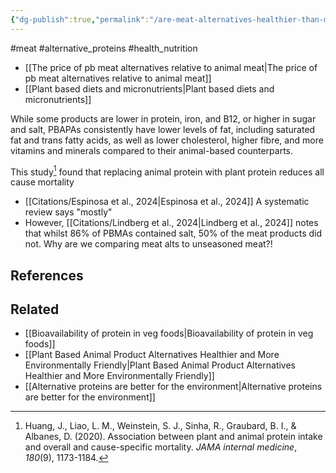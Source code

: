 ```yaml
---
{"dg-publish":true,"permalink":"/are-meat-alternatives-healthier-than-meat/","tags":["#alternative_proteins","#health_nutrition","#meat"],"created":"2025-10-23T17:42:41.522+01:00","updated":"2025-10-23T18:06:08.600+01:00"}
---
```


#meat #alternative_proteins #health_nutrition  

- [[The price of pb meat alternatives relative to animal meat\|The price of pb meat alternatives relative to animal meat]]
- [[Plant based diets and micronutrients\|Plant based diets and micronutrients]]

While some products are lower in protein, iron, and B12, or higher in sugar and salt, PBAPAs consistently have lower levels of fat, including saturated fat and trans fatty acids, as well as lower cholesterol, higher fibre, and more vitamins and minerals compared to their animal-based counterparts.

This study[^1] found that replacing animal protein with plant protein reduces all cause mortality

- [[Citations/Espinosa et al., 2024\|Espinosa et al., 2024]] A systematic review says "mostly"
- However, [[Citations/Lindberg et al., 2024\|Lindberg et al., 2024]] notes that whilst 86% of PBMAs contained salt, 50% of the meat products did not. Why are we comparing meat alts to unseasoned meat?!

## References
[^1]: Huang, J., Liao, L. M., Weinstein, S. J., Sinha, R., Graubard, B. I., & Albanes, D. (2020). Association between plant and animal protein intake and overall and cause-specific mortality. _JAMA internal medicine_, _180_(9), 1173-1184.

## Related
- [[Bioavailability of protein in veg foods\|Bioavailability of protein in veg foods]]
- [[Plant Based Animal Product Alternatives Healthier and More Environmentally Friendly\|Plant Based Animal Product Alternatives Healthier and More Environmentally Friendly]]
- [[Alternative proteins are better for the environment\|Alternative proteins are better for the environment]] 